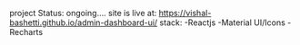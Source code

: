 project Status: ongoing....
site is live at: https://vishal-bashetti.github.io/admin-dashboard-ui/
stack:
-Reactjs
-Material UI/Icons
-Recharts
